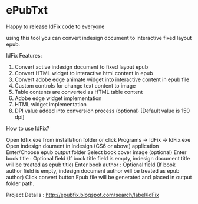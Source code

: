 # ePubTxt

Happy to release IdFix code to everyone

using this tool you can convert indesign document to interactive fixed layout epub.

 IdFix Features:
1. Convert active indesign document to fixed layout epub
2. Convert HTML widget to interactive html content in epub
3. Convert adobe edge animate widget into interactive content in epub file
4. Custom controls for change text content to image
5. Table contents are converted as HTML table content
6. Adobe edge widget implementation 
7. HTML widget implementation 
8. DPI value added into conversion process (optional) [Default value is 150 dpi]

How to use IdFix?           
 
 Open Idfix.exe from installation folder or click Programs -> IdFix -> IdFix.exe
 Open indesign doument in Indesign (CS6 or above) application
 Enter/Choose epub output folder
 Select book cover image (optional)
 Enter book title : Optional field
 (If book title field is empty, indesign document title will be treated as epub title)
 Enter book author : Optional field
 (If book author field is empty, indesign document author will be treated as epub author)
 Click convert button
 Epub file will be generated and placed in output folder path.
 

Project Details : http://epubfix.blogspot.com/search/label/IdFix